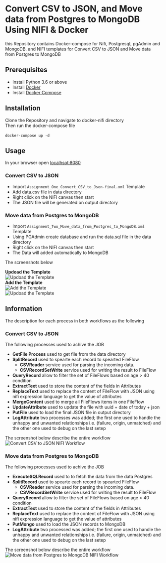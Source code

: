 # Convert CSV to JSON, and Move data from Postgres to MongoDB Using NIFI & Docker
this Repository contains Docker-compose for Nifi, Postgresql, pgAdmin and MongoDB. and NIFI templates for Convert CSV to JSON and  Move data from Postgres to MongoDB

## Prerequisites 
* Install Python 3.6 or above
* Install [Docker](https://www.docker.com/)
* Install [Docker Compose](https://docs.docker.com/compose/install/)

## Installation
Clone the Repository and navigate to docker-nifi directory<br>
Then run the docker-compose file <br><br>
`docker-compose up -d`

## Usage
In your browser open [localhsot:8080](http://localhsot:8080)
### Convert CSV to JSON
* Import `Assignment_One_Convert_CSV_to_Json-final.xml` Template
* Add data.csv file in data directory
* Right click on the NIFI canvas then start
* The JSON file will be generated on output directory

### Move data from Postgres to MongoDB
* Import `Assignment_Two_Move_data_from_Postgres_to_MongoDB.xml` Template
* Using PGAdmin create database and run the data.sql file in the data directory
* Right click on the NIFI canvas then start
* The Data will added automatically to MongoDB


The screenshots below 

**Updoad the Template** <br>
![Updoad the Template](https://i.ibb.co/31XTT28/Screen-Shot-2021-05-15-at-3-41-07-AM.png) <br>
**Add the Template** <br>
![Add the Template](https://i.ibb.co/vJH2XzH/Screen-Shot-2021-05-15-at-3-42-31-AM.png) <br>
![Updoad the Template](https://i.ibb.co/WkHKLHJ/Screen-Shot-2021-05-15-at-3-43-12-AM.png)


## Information
The description for each process in both workflows as the following
### Convert CSV to JSON
The following processes used to achive the JOB <br>
* **GetFile Process** used to get file from the data directory
* **SplitRecord** used to spearte each record to spearted FileFlow
  - **CSVReader** service used for parsing the incoming data.  
  - **CSVRecordSetWrite** service used for writing the result to FileFlow
*  **QueryRecord** allow to filter the set of FileFlows based on age > 40 condition 
* **ExtractText** used to store the content of the fields in Attributes
* **ReplaceText** used to replace the content of FileFlow with JSON using nifi expression language to get the value of attributes
* **MergeContent** used to merge all FileFlows items in one FileFlow 
* **UpdateAttribute** used to update the file with uuid + date of today + json
* **PutFile** used to load the final JSON file in output directory
* **LogAttribute** two processes was added; the first one used to handle the unhappy and unwanted relationships i.e. (failure, origin, unmatched) and the other one used to debug on the last setep

The screenshot below describe the entire workflow <br>
![Convert CSV to JSON NIFI Workflow](https://i.ibb.co/9HbvJQj/Screen-Shot-2021-05-15-at-3-36-15-AM.png)

### Move data from Postgres to MongoDB
The following processes used to achive the JOB <br>
* **ExecuteSQLRecord** used to to fetch the data from the data Postgres
* **SplitRecord** used to spearte each record to spearted FileFlow
  - **CSVReader** service used for parsing the incoming data.  
  - **CSVRecordSetWrite** service used for writing the result to FileFlow
*  **QueryRecord** allow to filter the set of FileFlows based on age > 40 condition 
* **ExtractText** used to store the content of the fields in Attributes
* **ReplaceText** used to replace the content of FileFlow with JSON using nifi expression language to get the value of attributes
* **PutMongo** used to load the JSON records to MongoDB
* **LogAttribute** two processed was added; the first one used to handle the unhappy and unwanted relationships i.e. (failure, origin, unmatched) and the other one used to debug on the last setep

The screenshot below describe the entire workflow <br>
![Move data from Postgres to MongoDB NIFI Workflow](https://i.ibb.co/3CtYtWF/Screen-Shot-2021-05-15-at-7-37-49-PM.png)